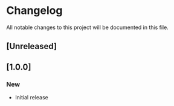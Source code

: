 # Changelog
All notable changes to this project will be documented in this file.

## [Unreleased]

## [1.0.0]
### New

- Initial release
  